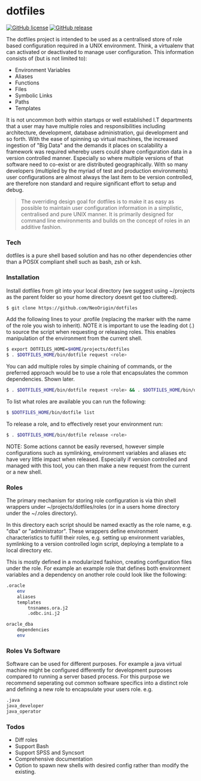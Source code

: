 # dotfiles

[![GitHub license](https://img.shields.io/badge/license-GPLv3-blue.svg)](https://raw.githubusercontent.com/NeoOrigin/dotfiles/master/COPYING)
[![GitHub release](https://img.shields.io/github/release/pbowditch/dotfiles.svg)](https://github.com/NeoOrigin/dotfiles/releases/latest)

The dotfiles project is intended to be used as a centralised store of role based configuration required in a UNIX environment.  Think, a virtualenv that can activated or deactivated to manage user configuration.  This information consists of (but is not limited to):

  - Environment Variables
  - Aliases
  - Functions
  - Files
  - Symbolic Links
  - Paths
  - Templates

It is not uncommon both within startups or well established I.T departments that a user may have multiple roles and responsibilities including architecture, development, database administration, gui development and so forth.  With the ease of spinning up virtual machines, the increased ingestion of "Big Data" and the demands it places on scalability a framework was required whereby users could share configuration data in a version controlled manner.  Especially so where multiple versions of that software need to co-exist or are distributed geographically.  With so many developers (multipled by the myriad of test and production environments) user configurations are almost always the last item to be version controlled, are therefore non standard and require significant effort to setup and debug.

> The overriding design goal for dotfiles is to make it as easy as possible to maintain user configuration information
> in a simplistic, centralised and pure UNIX manner.  It is primarily designed for command line environments and builds
> on the concept of roles in an additive fashion.  

### Tech

dotfiles is a pure shell based solution and has no other dependencies other than a POSIX compliant shell such as bash, zsh or ksh.  

### Installation

Install dotfiles from git into your local directory (we suggest using ~/projects as the parent folder so your home directory doesnt get too cluttered).  

```sh
$ git clone https://github.com/NeoOrigin/dotfiles
```

Add the following lines to your .profile (replacing the <role> marker with the name of the role you wish to inherit).  NOTE it is important to use the leading dot (.) to source the script when requesting or releasing roles.  This enables manipulation of the environment from the current shell.
```sh
$ export DOTFILES_HOME=$HOME/projects/dotfiles
$ . $DOTFILES_HOME/bin/dotfile request <role>
```

You can add multiple roles by simple chaining of commands, or the preferred approach would be to use a role that encapsulates the common dependencies.  Shown later.  
```sh
$ . $DOTFILES_HOME/bin/dotfile request <role> && . $DOTFILES_HOME/bin/dotfile request <role>
```

To list what roles are available you can run the following:
```sh
$ $DOTFILES_HOME/bin/dotfile list
```

To release a role, and to effectively reset your environment run:
```sh
$ . $DOTFILES_HOME/bin/dotfile release <role>
```
NOTE: Some actions cannot be easily reversed, however simple configurations such as symlinking, environment variables and aliases etc have very little impact when released.  Especially if version controlled and managed with this tool, you can then make a new request from the current or a new shell.  

### Roles

The primary mechanism for storing role configuration is via thin shell wrappers under ~/projects/dotfiles/roles (or in a users home directory under the ~/.roles directory).  

In this directory each script should be named exactly as the role name, e.g. "dba" or "administrator".  These wrappers
define environment characteristics to fulfill their roles, e.g. setting up environment variables, symlinking to a version controlled login script, deploying a template to a local directory etc.  

This is mostly defined in a modularized fashion, creating configuration files under the role.  For example an example role that defines both environment variables and a dependency on another role could look like the following:

```sh
.oracle
    env
    aliases
    templates
        tnsnames.ora.j2
        .odbc.ini.j2

oracle_dba
    dependencies
    env
```

### Roles Vs Software

Software can be used for different purposes.  For example a java virtual machine might be configured differently for development purposes compared to running a server based process.  For this purpose we recommend seperating out common software specifics into a distinct role and defining a new role to encapsulate your users role.  e.g.

```sh
.java
java_developer
java_operator
```

### Todos

 - Diff roles
 - Support Bash
 - Support SPSS and Syncsort
 - Comprehensive documentation
 - Option to spawn new shells with desired config rather than modify the existing.  
